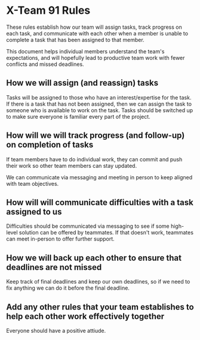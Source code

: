 # X-Team 91 Rules

These rules establish how our team will assign tasks,
track progress on each task, and communicate with each other 
when a member is unable to complete a task that has been assigned to that member.

This document helps individual members understand the team's expectations,
and will hopefully lead to productive team work with fewer conflicts
and missed deadlines.

## How we will assign (and reassign) tasks
Tasks will be assigned to those who have an interest/expertise for the task. If there is
a task that has not been assigned, then we can assign the task to someone who is
available to work on the task. Tasks should be switched up to make sure everyone
is familiar every part of the project.

## How will we will track progress (and follow-up) on completion of tasks
If team members have to do individual work, they can commit and push their work
so other team members can stay updated.

We can communicate via messaging and meeting in person to keep aligned with 
team objectives.


## How will will communicate difficulties with a task assigned to us
Difficulties should be communicated via messaging to see if some high-level
solution can be offered by teammates. If that doesn't work, teammates can 
meet in-person to offer further support.


## How we will back up each other to ensure that deadlines are not missed
Keep track of final deadlines and keep our own deadlines, so if we need to
fix anything we can do it before the final deadline.


## Add any other rules that your team establishes to help each other work effectively together
Everyone should have a positive attiude.


